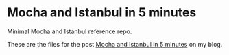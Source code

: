 # Mocha and Istanbul in 5 minutes

Minimal Mocha and Istanbul reference repo.

These are the files for the post [Mocha and Istanbul in 5 minutes](http://blog.jpalardy.com/posts/mocha-and-istanbul-in-5-minute/) on my blog.
